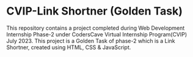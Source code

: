 # CVIP-Link Shortner (Golden Task)
This repository contains a project completed during Web Development Internship Phase-2 under CodersCave Virtual Internship Program(CVIP) July 2023. This project is a Golden Task of phase-2 which is a Link Shortner, created using HTML, CSS & JavaScript. 
